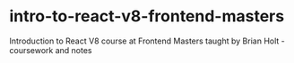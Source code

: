 # intro-to-react-v8-frontend-masters
Introduction to React V8 course at Frontend Masters taught by Brian Holt - coursework and notes
